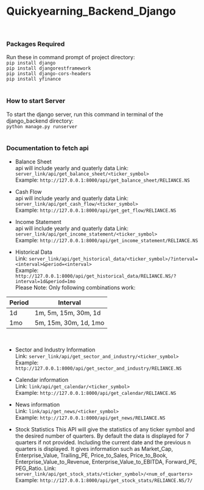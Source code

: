 # Quickyearning_Backend_Django
<br>

### Packages Required
Run these in command prompt of project directory:<br>
`pip install django`<br>
`pip install djangorestframework`<br>
`pip install django-cors-headers`<br>
`pip install yfinance`<br>
<br>

### How to start Server
To start the django server, run this command in terminal of the django_backend directory:<br>
`python manage.py runserver`<br>
<br>

### Documentation to fetch api

- Balance Sheet<br>
api will include yearly and quaterly data
Link: `server_link/api/get_balance_sheet/<ticker_symbol>`<br>
Example: `http://127.0.0.1:8000/api/get_balance_sheet/RELIANCE.NS`<br>

- Cash Flow<br>
api will include yearly and quaterly data
Link: `server_link/api/get_cash_flow/<ticker_symbol>`<br>
Example: `http://127.0.0.1:8000/api/get_get_flow/RELIANCE.NS`<br>

- Income Statement<br>
api will include yearly and quaterly data
Link: `server_link/api/get_income_statement/<ticker_symbol>`<br>
Example: `http://127.0.0.1:8000/api/get_income_statement/RELIANCE.NS`<br>

- Historical Data<br>
Link: `server_link/api/get_historical_data/<ticker_symbol>/?interval=<interval>&period=<interval>`<br>
Example: `http://127.0.0.1:8000/api/get_historical_data/RELIANCE.NS/?interval=1d&period=1mo`<br>
Please Note: Only following combinations work:<br>
<table>
    <thead>
        <tr>
            <th>Period</th>
            <th>Interval</th>
        </tr>
    </thead>
    <tbody>
        <tr>
            <td>1d</td>
            <td>1m, 5m, 15m, 30m, 1d</td>
        </tr>
        <tr>
            <td>1mo</td>
            <td>5m, 15m, 30m, 1d, 1mo</td>
        </tr>
    </tbody>
</table><br>

- Sector and Industry Information<br>
Link: `server_link/api/get_sector_and_industry/<ticker_symbol>`<br>
Example: `http://127.0.0.1:8000/api/get_sector_and_industry/RELIANCE.NS`<br>

- Calendar information<br>
Link: `link/api/get_calendar/<ticker_symbol>`<br>
Example: `http://127.0.0.1:8000/api/get_calendar/RELIANCE.NS`<br>

- News information<br>
Link: `link/api/get_news/<ticker_symbol>`<br>
Example: `http://127.0.0.1:8000/api/get_news/RELIANCE.NS`<br>

- Stock Statistics
This API will give the statistics of any ticker symbol and the desired number of quarters. By default the data is displayed for 7 quarters if not provided. Including the current date and the previous n quarters is displayed. It gives information such as Market_Cap, Enterprise_Value, Trailing_PE, Price_to_Sales, Price_to_Book, Enterprise_Value_to_Revenue, Enterprise_Value_to_EBITDA, Forward_PE, PEG_Ratio.
Link: `server_link/api/get_stock_stats/<ticker_symbol>/<num_of_quarters>`
Example: `http://127.0.0.1:8000/api/get_stock_stats/RELIANCE.NS/7/`<br>
